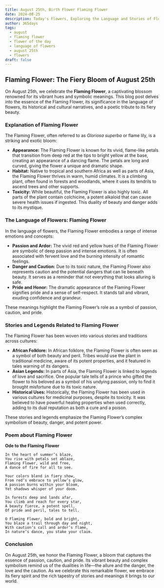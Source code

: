 ```yaml
---
title: August 25th, Birth Flower Flaming Flower
date: 2024-08-25
description: Today's Flowers, Exploring the Language and Stories of Flowers Flaming Flower
author: 365days
tags:
  - august
  - flaming flower
  - flower of the day
  - language of flowers
  - august 25th
  - flowers
draft: false
---
```


## Flaming Flower: The Fiery Bloom of August 25th

On August 25th, we celebrate the **Flaming Flower**, a captivating blossom renowned for its vibrant hues and symbolic meanings. This blog post delves into the essence of the Flaming Flower, its significance in the language of flowers, its historical and cultural narratives, and a poetic tribute to its fiery beauty.

### Explanation of Flaming Flower

The Flaming Flower, often referred to as *Gloriosa superba* or flame lily, is a striking and exotic bloom:

- **Appearance:** The Flaming Flower is known for its vivid, flame-like petals that transition from deep red at the tips to bright yellow at the base, creating an appearance of a dancing flame. The petals are long and curved, giving the flower a unique and dramatic shape.
- **Habitat:** Native to tropical and southern Africa as well as parts of Asia, the Flaming Flower thrives in warm, humid climates. It is a climbing plant, often found in forests and woodlands, where it uses its tendrils to ascend trees and other supports.
- **Toxicity:** While beautiful, the Flaming Flower is also highly toxic. All parts of the plant contain colchicine, a potent alkaloid that can cause severe health issues if ingested. This duality of beauty and danger adds to its mystique.

### The Language of Flowers: Flaming Flower

In the language of flowers, the Flaming Flower embodies a range of intense emotions and concepts:

- **Passion and Ardor:** The vivid red and yellow hues of the Flaming Flower are symbolic of deep passion and intense emotions. It is often associated with fervent love and the burning intensity of romantic feelings.
- **Danger and Caution:** Due to its toxic nature, the Flaming Flower also represents caution and the potential dangers that can lie beneath beauty. It serves as a reminder that not everything that looks alluring is safe.
- **Pride and Honor:** The dramatic appearance of the Flaming Flower signifies pride and a sense of self-respect. It stands tall and vibrant, exuding confidence and grandeur.

These meanings highlight the Flaming Flower’s role as a symbol of passion, caution, and pride.

### Stories and Legends Related to Flaming Flower

The Flaming Flower has been woven into various stories and traditions across cultures:

- **African Folklore:** In African folklore, the Flaming Flower is often seen as a symbol of both beauty and peril. Tribes would use the plant in traditional medicine, aware of its potent properties, and it featured in tales warning of its dangers.
- **Asian Legends:** In parts of Asia, the Flaming Flower is linked to legends of love and sacrifice. One popular tale tells of a prince who gifted the flower to his beloved as a symbol of his undying passion, only to find it brought misfortune due to its toxic nature.
- **Historical Uses:** Historically, the Flaming Flower has been used in various cultures for medicinal purposes, despite its toxicity. It was believed to have powerful healing properties when used correctly, adding to its dual reputation as both a cure and a poison.

These stories and legends emphasize the Flaming Flower’s complex symbolism of beauty, danger, and potent power.

### Poem about Flaming Flower

**Ode to the Flaming Flower**

	In the heart of summer’s blaze,
	You rise with petals set ablaze,
	Flaming Flower, wild and free,
	A dance of fire for all to see.
	
	Your colors blend in fiery show,
	From red’s embrace to yellow’s glow,
	A passion burns within your bloom,
	Yet shadows whisper of your doom.
	
	In forests deep and lands afar,
	You climb and reach for every star,
	A beauty fierce, a potent spell,
	Of pride and peril, tales to tell.
	
	O Flaming Flower, bold and bright,
	You blaze a trail through day and night,
	With caution’s call and ardor’s flame,
	In nature’s dance, you stake your claim.

### Conclusion

On August 25th, we honor the Flaming Flower, a bloom that captures the essence of passion, caution, and pride. Its vibrant beauty and complex symbolism remind us of the dualities in life—the allure and the danger, the love and the caution. As we celebrate this remarkable flower, we embrace its fiery spirit and the rich tapestry of stories and meanings it brings to our world.